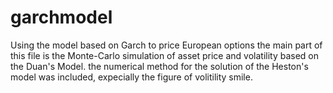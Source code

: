 # garchmodel
Using the model based on Garch to price European options
the main part of this file is the Monte-Carlo simulation of asset price and volatility based on the Duan's Model.
the numerical method for the solution of the Heston's model was included, expecially the figure of volitility smile.
